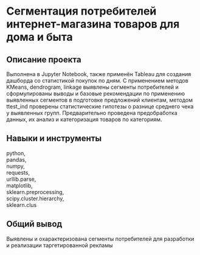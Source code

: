 # Сегментация потребителей интернет-магазина товаров для дома и быта
## Описание проекта
Выполнена в Jupyter Notebook, также применён Tableau для создания дашборда со статистикой покупок по дням. С применением методов KMeans, dendrogram, linkage выявлены сегменты потребителей и сформулированы выводы и базовые рекомендации по применению выявленных сегментов в подготовке предложений клиентам, методом ttest_ind проверены статистические гипотезы о разнице среднего чека у выявленных групп. Предварительно проведена предобработка данных, их анализ и категоризация товаров по категориям.
## Навыки и инструменты
python,\
pandas,\
numpy,\
requests,\
urllib.parse,\
matplotlib,\
sklearn.preprocessing,\
scipy.cluster.hierarchy,\
sklearn.clus
## Общий вывод
Выявлены и охарактеризована сегменты потребителей для разработки и реализации таргетированной рекламы
